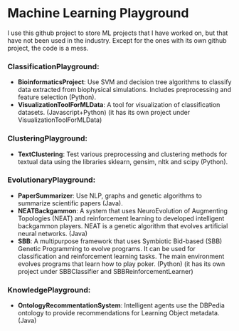 Machine Learning Playground
=============
I use this github project to store ML projects that I have worked on, but that have not been used in the industry. Except for the ones with its own github project, the code is a mess.

### ClassificationPlayground:
  - **BioinformaticsProject**: Use SVM and decision tree algorithms to classify data extracted from biophysical simulations. Includes preprocessing and feature selection (Python).
  - **VisualizationToolForMLData**: A tool for visualization of classification datasets. (Javascript+Python) (it has its own project under VisualizationToolForMLData)

### ClusteringPlayground:
  - **TextClustering**: Test various preprocessing and clustering methods for textual data using the libraries sklearn, gensim, nltk and scipy (Python).

### EvolutionaryPlayground:
  - **PaperSummarizer**: Use NLP, graphs and genetic algorithms to summarize scientific papers (Java).
  - **NEATBackgammon**: A system that uses NeuroEvolution of Augmenting Topologies (NEAT) and reinforcement learning to developed intelligent backgammon players. NEAT is a genetic algorithm that evolves artificial neural networks. (Java)
  - **SBB**: A multipurpose framework that uses Symbiotic Bid-based (SBB) Genetic Programming to evolve programs. It can be used for classification and reinforcement learning tasks. The main environment evolves programs that learn how to play poker. (Python) (it has its own project under SBBClassifier and SBBReinforcementLearner)
  
### KnowledgePlayground:
- **OntologyRecommentationSystem**: Intelligent agents use the DBPedia ontology to provide recommendations for Learning Object metadata. (Java)
